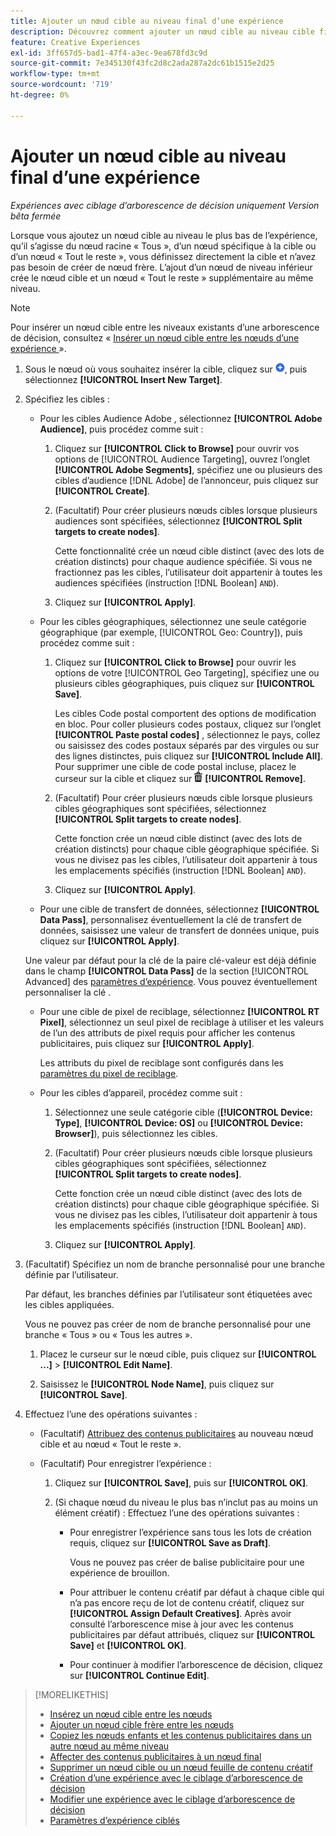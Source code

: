 ```yaml
---
title: Ajouter un nœud cible au niveau final d’une expérience
description: Découvrez comment ajouter un nœud cible au niveau cible final d’une expérience publicitaire.
feature: Creative Experiences
exl-id: 3ff657d5-bad1-47f4-a3ec-9ea678fd3c9d
source-git-commit: 7e345130f43fc2d8c2ada287a2dc61b1515e2d25
workflow-type: tm+mt
source-wordcount: '719'
ht-degree: 0%

---
```


# Ajouter un nœud cible au niveau final d’une expérience

*Expériences avec ciblage d’arborescence de décision uniquement*
*Version bêta fermée*

Lorsque vous ajoutez un nœud cible au niveau le plus bas de l’expérience, qu’il s’agisse du nœud racine « Tous », d’un nœud spécifique à la cible ou d’un nœud « Tout le reste », vous définissez directement la cible et n’avez pas besoin de créer de nœud frère. L’ajout d’un nœud de niveau inférieur crée le nœud cible et un nœud « Tout le reste » supplémentaire au même niveau.

>[!NOTE]
>
>Pour insérer un nœud cible entre les niveaux existants d’une arborescence de décision, consultez « [ Insérer un nœud cible entre les nœuds d’une expérience ](experience-target-node-add-inner.md) ».

<!-- 1. [ways to get to the decision tree] -->

1. Sous le nœud où vous souhaitez insérer la cible, cliquez sur ![Ajouter](/help/creative/assets/add.png "Ajouter"), puis sélectionnez **[!UICONTROL Insert New Target]**.

1. Spécifiez les cibles :

   * Pour les cibles Audience Adobe , sélectionnez **[!UICONTROL Adobe Audience]**, puis procédez comme suit :

      1. Cliquez sur **[!UICONTROL Click to Browse]** pour ouvrir vos options de [!UICONTROL Audience Targeting], ouvrez l’onglet **[!UICONTROL Adobe Segments]**, spécifiez une ou plusieurs des cibles d’audience [!DNL Adobe] de l’annonceur, puis cliquez sur **[!UICONTROL Create]**.

      1. (Facultatif) Pour créer plusieurs nœuds cibles lorsque plusieurs audiences sont spécifiées, sélectionnez **[!UICONTROL Split targets to create nodes]**.

         Cette fonctionnalité crée un nœud cible distinct (avec des lots de création distincts) pour chaque audience spécifiée. Si vous ne fractionnez pas les cibles, l’utilisateur doit appartenir à toutes les audiences spécifiées (instruction [!DNL Boolean] `AND`).

      1. Cliquez sur **[!UICONTROL Apply]**.

   * Pour les cibles géographiques, sélectionnez une seule catégorie géographique (par exemple, [!UICONTROL Geo: Country]), puis procédez comme suit :

      1. Cliquez sur **[!UICONTROL Click to Browse]** pour ouvrir les options de votre [!UICONTROL Geo Targeting], spécifiez une ou plusieurs cibles géographiques, puis cliquez sur **[!UICONTROL Save]**.

         Les cibles Code postal comportent des options de modification en bloc. Pour coller plusieurs codes postaux, cliquez sur l’onglet **[!UICONTROL Paste postal codes]** , sélectionnez le pays, collez ou saisissez des codes postaux séparés par des virgules ou sur des lignes distinctes, puis cliquez sur **[!UICONTROL Include All]**. Pour supprimer une cible de code postal incluse, placez le curseur sur la cible et cliquez sur ![Supprimer](/help/creative/assets/delete.png "Supprimer") **[!UICONTROL Remove]**.

      1. (Facultatif) Pour créer plusieurs nœuds cible lorsque plusieurs cibles géographiques sont spécifiées, sélectionnez **[!UICONTROL Split targets to create nodes]**.

         Cette fonction crée un nœud cible distinct (avec des lots de création distincts) pour chaque cible géographique spécifiée. Si vous ne divisez pas les cibles, l’utilisateur doit appartenir à tous les emplacements spécifiés (instruction [!DNL Boolean] `AND`).

      1. Cliquez sur **[!UICONTROL Apply]**.

   * Pour une cible de transfert de données, sélectionnez **[!UICONTROL Data Pass]**, personnalisez éventuellement la clé de transfert de données, saisissez une valeur de transfert de données unique, puis cliquez sur **[!UICONTROL Apply]**.

   Une valeur par défaut pour la clé de la paire clé-valeur est déjà définie dans le champ **[!UICONTROL Data Pass]** de la section [!UICONTROL Advanced] des [paramètres d’expérience](experience-settings-targeting.md). Vous pouvez éventuellement personnaliser la clé .

   * Pour une cible de pixel de reciblage, sélectionnez **[!UICONTROL RT Pixel]**, sélectionnez un seul pixel de reciblage à utiliser et les valeurs de l’un des attributs de pixel requis pour afficher les contenus publicitaires, puis cliquez sur **[!UICONTROL Apply]**.

     Les attributs du pixel de reciblage sont configurés dans les [paramètres du pixel de reciblage](/help/creative/pixels/retargeting-pixel-manage.md).

   * Pour les cibles d’appareil, procédez comme suit :

      1. Sélectionnez une seule catégorie cible (**[!UICONTROL Device: Type]**, **[!UICONTROL Device: OS]** ou **[!UICONTROL Device: Browser]**), puis sélectionnez les cibles.

      1. (Facultatif) Pour créer plusieurs nœuds cible lorsque plusieurs cibles géographiques sont spécifiées, sélectionnez **[!UICONTROL Split targets to create nodes]**.

         Cette fonction crée un nœud cible distinct (avec des lots de création distincts) pour chaque cible géographique spécifiée. Si vous ne divisez pas les cibles, l’utilisateur doit appartenir à tous les emplacements spécifiés (instruction [!DNL Boolean] `AND`).

      1. Cliquez sur **[!UICONTROL Apply]**.

1. (Facultatif) Spécifiez un nom de branche personnalisé pour une branche définie par l’utilisateur.

   Par défaut, les branches définies par l’utilisateur sont étiquetées avec les cibles appliquées.

   Vous ne pouvez pas créer de nom de branche personnalisé pour une branche « Tous » ou « Tous les autres ».

   1. Placez le curseur sur le nœud cible, puis cliquez sur **[!UICONTROL ...]** > **[!UICONTROL Edit Name]**.

   1. Saisissez le **[!UICONTROL Node Name]**, puis cliquez sur **[!UICONTROL Save]**.

1. Effectuez l’une des opérations suivantes :

   * (Facultatif) [Attribuez des contenus publicitaires](experience-assign-creative-bundles.md) au nouveau nœud cible et au nœud « Tout le reste ».

   * (Facultatif) Pour enregistrer l’expérience :

      1. Cliquez sur **[!UICONTROL Save]**, puis sur **[!UICONTROL OK]**.

      1. (Si chaque nœud du niveau le plus bas n’inclut pas au moins un élément créatif) : Effectuez l’une des opérations suivantes :

         * Pour enregistrer l’expérience sans tous les lots de création requis, cliquez sur **[!UICONTROL Save as Draft]**.

           Vous ne pouvez pas créer de balise publicitaire pour une expérience de brouillon.

         * Pour attribuer le contenu créatif par défaut à chaque cible qui n’a pas encore reçu de lot de contenu créatif, cliquez sur **[!UICONTROL Assign Default Creatives]**. Après avoir consulté l’arborescence mise à jour avec les contenus publicitaires par défaut attribués, cliquez sur **[!UICONTROL Save]** et **[!UICONTROL OK]**.

         * Pour continuer à modifier l’arborescence de décision, cliquez sur **[!UICONTROL Continue Edit]**.

>[!MORELIKETHIS]
>
>* [Insérez un nœud cible entre les nœuds](experience-target-node-add-inner.md)
>* [Ajouter un nœud cible frère entre les nœuds](experience-target-node-add-sibling.md)
>* [Copiez les nœuds enfants et les contenus publicitaires dans un autre nœud au même niveau](experience-target-node-copy.md)
>* [Affecter des contenus publicitaires à un nœud final](experience-assign-creative-bundles.md)
>* [Supprimer un nœud cible ou un nœud feuille de contenu créatif](/help/creative/experiences/experience-target-node-delete.md)
>* [Création d’une expérience avec le ciblage d’arborescence de décision](experience-create-targeting.md)
>* [Modifier une expérience avec le ciblage d’arborescence de décision](experience-edit-targeting.md)
>* [Paramètres d’expérience ciblés](experience-settings-targeting.md)

